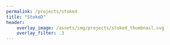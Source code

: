 ```yaml
---
permalink: /projects/stoked
title: "StokeD"
header:
    overlay_image: /assets/img/projects/stoked_thumbnail.svg
    overlay_filter: .3
---
```

